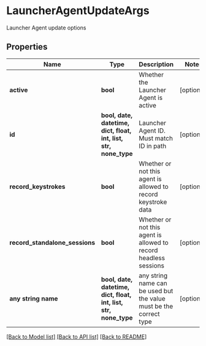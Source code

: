# LauncherAgentUpdateArgs

Launcher Agent update options

## Properties
Name | Type | Description | Notes
------------ | ------------- | ------------- | -------------
**active** | **bool** | Whether the Launcher Agent is active | [optional] 
**id** | **bool, date, datetime, dict, float, int, list, str, none_type** | Launcher Agent ID. Must match ID in path | [optional] 
**record_keystrokes** | **bool** | Whether or not this agent is allowed to record keystroke data | [optional] 
**record_standalone_sessions** | **bool** | Whether or not this agent is allowed to record headless sessions | [optional] 
**any string name** | **bool, date, datetime, dict, float, int, list, str, none_type** | any string name can be used but the value must be the correct type | [optional]

[[Back to Model list]](../README.md#documentation-for-models) [[Back to API list]](../README.md#documentation-for-api-endpoints) [[Back to README]](../README.md)


